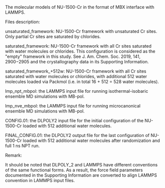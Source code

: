 The molecular models of NU-1500-Cr in the format of MBX interface with LAMMPS.

Files description:

unsaturated_framework: NU-1500-Cr framework with unsaturated Cr sites. Only partial Cr sites are saturated by chlorides.

saturated_framework: NU-1500-Cr framework with all Cr sites saturated with water molecules or chlorides. This configuration is considered as the "empty" framework in this study. See J. Am. Chem. Soc. 2019, 141, 2900−2905 and the crystallography data in its Supporting Information.

saturated_framework_+512w: NU-1500-Cr framework with all Cr sites saturated with water molecules or chlorides, with additional 512 water molecules loaded via Packmol (i.e. in total 16 + 512 = 528 water molecules).

lmp_npt_mbpol: the LAMMPS input file for running isothermal-isobaric ensemble MD simulations with MB-pol.

lmp_nve_mbpol: the LAMMPS input file for running microcanonical ensemble MD simulations with MB-pol.

CONFIG.01: the DLPOLY2 input file for the initial configuration of the NU-1500-Cr loaded with 512 additional water molecules.

FINAL_CONFIG.01: the DLPOLY2 output file for the last configuration of NU-1500-Cr loaded with 512 additional water molecules after randomization and full 1 ns NPT run.

Remark:

It should be noted that DLPOLY_2 and LAMMPS have different conventions of the same functional forms. As a result, the force field parameters documented in the Supporting Information are converted to align LAMMPS convention in LAMMPS input files.
